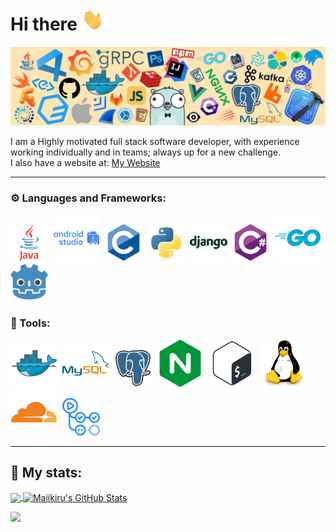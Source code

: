 # Hi there <img src="https://github.com/Maiikiru/Maiikiru/blob/7f535f0c1e9901df77e0655eec4a06a6d0c577e2/wave.gif" width="35" height="35"/>
![](https://github.com/Maiikiru/Maiikiru/blob/7f535f0c1e9901df77e0655eec4a06a6d0c577e2/header_white_.png)

I am a Highly motivated full stack software developer, with experience working individually and in teams; always up for a new challenge.  
I also have a website at: [My Website](https://maiikiru.github.io/)

---

### ⚙️ Languages and Frameworks:
<div>
  <img src="https://github.com/devicons/devicon/blob/master/icons/java/java-original-wordmark.svg" title="Java" alt="Java" width="60" height="60"/>&nbsp;
  <img src="https://github.com/devicons/devicon/blob/master/icons/androidstudio/androidstudio-plain-wordmark.svg" title="Android Studio" alt="Android Studio" width="75" height="75"/>&nbsp;
  <img src="https://github.com/devicons/devicon/blob/master/icons/c/c-original.svg" title="C" alt="C" width="60" height="60"/>&nbsp;
  <img src="https://github.com/devicons/devicon/blob/master/icons/python/python-original.svg" title="Python" alt="Python" width="60" height="60"/>&nbsp;
  <img src="https://github.com/devicons/devicon/blob/master/icons/django/django-plain-wordmark.svg" title="Django" alt="Django" width="60" height="60"/>&nbsp;
  <img src="https://github.com/devicons/devicon/blob/master/icons/csharp/csharp-original.svg" title="C#" alt="C#" width="60" height="60"/>&nbsp;
  <img src="https://github.com/devicons/devicon/blob/master/icons/go/go-original-wordmark.svg" title="Go" alt="Go" width="75" height="75"/>&nbsp;
  <img src="https://github.com/devicons/devicon/blob/master/icons/godot/godot-original.svg" title="Godot" alt="Godot" width="60" height="60"/>&nbsp;
</div>

### 🔧 Tools:
<div>
  <img src="https://github.com/devicons/devicon/blob/master/icons/docker/docker-original.svg", title="Docker" width="75" height="75" />&nbsp;
  <img src="https://github.com/devicons/devicon/blob/master/icons/mysql/mysql-original-wordmark.svg", title="MySQL" width="75" height="75"/>&nbsp;
  <img src="https://github.com/devicons/devicon/blob/master/icons/postgresql/postgresql-original.svg" title="Postgres" height="60" width="60"/>&nbsp;
  <img src="https://github.com/devicons/devicon/blob/master/icons/nginx/nginx-original.svg" title="Nginx" height="75" width="75"/>&nbsp;
  <img src="https://github.com/devicons/devicon/blob/master/icons/bash/bash-original.svg" title="Bash" height="75" width="75"/>&nbsp;
  <img src="https://github.com/devicons/devicon/blob/master/icons/linux/linux-original.svg" title="Linux" height="75" width="75"/>&nbsp;
  <img src="https://github.com/devicons/devicon/blob/master/icons/cloudflare/cloudflare-original.svg" title="Linux" height="75" width="75"/>&nbsp;
  <img src="https://github.com/devicons/devicon/blob/master/icons/githubactions/githubactions-original.svg" title="Linux" height="60" width="60"/>&nbsp;
</div>

---

<h2> 🚀 My stats: </h2>

<a href="https://github.com/Maiikiru?tab=repositories">
  <img align="center" src="https://github-readme-stats.vercel.app/api/top-langs/?username=Maiikiru&title_color=ffffff&text_color=c9cacc&icon_color=2bbc8a&bg_color=1d1f21&langs_count=3" />
</a>
<a href="https://github.com/Maiikiru">
  <img align="center" src="https://github-readme-stats.vercel.app/api?username=Maiikiru&show_icons=true&line_height=27&count_private=true&title_color=ffffff&text_color=c9cacc&icon_color=2bbc8a&bg_color=1d1f21" alt="Maiikiru's GitHub Stats" />
</a>

<p align="left">
  <img src="https://capsule-render.vercel.app/api?type=waving&color=gradient&height=100&section=footer"/>
</p>
